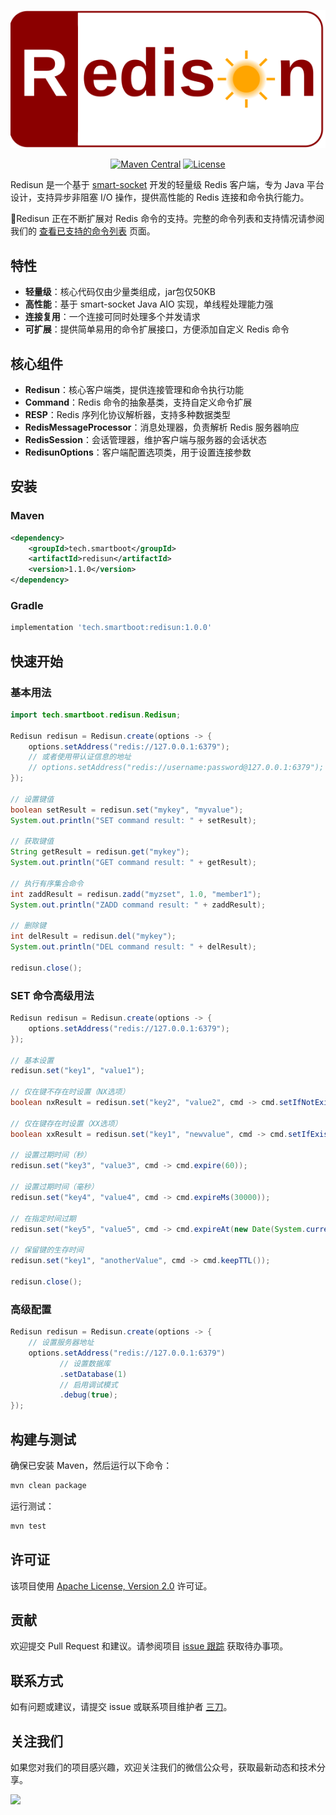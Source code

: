 ![](./logo.svg)

<div align="center">

[![Maven Central](https://img.shields.io/maven-central/v/tech.smartboot/redisun)](https://central.sonatype.com/artifact/tech.smartboot/redisun)
[![License](https://img.shields.io/badge/license-Apache%202-blue.svg)](https://gitee.com/smartboot/redisun/blob/master/LICENSE)

</div>

Redisun 是一个基于 [smart-socket](https://gitee.com/smartboot/smart-socket) 开发的轻量级 Redis 客户端，专为 Java 平台设计，支持异步非阻塞 I/O 操作，提供高性能的 Redis 连接和命令执行能力。

🚀Redisun 正在不断扩展对 Redis 命令的支持。完整的命令列表和支持情况请参阅我们的  [查看已支持的命令列表](https://smartboot.tech/redisun/guides/about/#redis-命令支持情况) 页面。

## 特性

- **轻量级**：核心代码仅由少量类组成，jar包仅50KB
- **高性能**：基于 smart-socket Java AIO 实现，单线程处理能力强
- **连接复用**：一个连接可同时处理多个并发请求
- **可扩展**：提供简单易用的命令扩展接口，方便添加自定义 Redis 命令

## 核心组件

- **Redisun**：核心客户端类，提供连接管理和命令执行功能
- **Command**：Redis 命令的抽象基类，支持自定义命令扩展
- **RESP**：Redis 序列化协议解析器，支持多种数据类型
- **RedisMessageProcessor**：消息处理器，负责解析 Redis 服务器响应
- **RedisSession**：会话管理器，维护客户端与服务器的会话状态
- **RedisunOptions**：客户端配置选项类，用于设置连接参数

## 安装

### Maven

```xml
<dependency>
    <groupId>tech.smartboot</groupId>
    <artifactId>redisun</artifactId>
    <version>1.1.0</version>
</dependency>
```

### Gradle

```gradle
implementation 'tech.smartboot:redisun:1.0.0'
```

## 快速开始

### 基本用法

```java
import tech.smartboot.redisun.Redisun;

Redisun redisun = Redisun.create(options -> {
    options.setAddress("redis://127.0.0.1:6379");
    // 或者使用带认证信息的地址
    // options.setAddress("redis://username:password@127.0.0.1:6379");
});

// 设置键值
boolean setResult = redisun.set("mykey", "myvalue");
System.out.println("SET command result: " + setResult);

// 获取键值
String getResult = redisun.get("mykey");
System.out.println("GET command result: " + getResult);

// 执行有序集合命令
int zaddResult = redisun.zadd("myzset", 1.0, "member1");
System.out.println("ZADD command result: " + zaddResult);

// 删除键
int delResult = redisun.del("mykey");
System.out.println("DEL command result: " + delResult);

redisun.close();
```

### SET 命令高级用法

```java
Redisun redisun = Redisun.create(options -> {
    options.setAddress("redis://127.0.0.1:6379");
});

// 基本设置
redisun.set("key1", "value1");

// 仅在键不存在时设置（NX选项）
boolean nxResult = redisun.set("key2", "value2", cmd -> cmd.setIfNotExists());

// 仅在键存在时设置（XX选项）
boolean xxResult = redisun.set("key1", "newvalue", cmd -> cmd.setIfExists());

// 设置过期时间（秒）
redisun.set("key3", "value3", cmd -> cmd.expire(60));

// 设置过期时间（毫秒）
redisun.set("key4", "value4", cmd -> cmd.expireMs(30000));

// 在指定时间过期
redisun.set("key5", "value5", cmd -> cmd.expireAt(new Date(System.currentTimeMillis() + 60000)));

// 保留键的生存时间
redisun.set("key1", "anotherValue", cmd -> cmd.keepTTL());

redisun.close();
```

### 高级配置

```java
Redisun redisun = Redisun.create(options -> {
    // 设置服务器地址
    options.setAddress("redis://127.0.0.1:6379")
           // 设置数据库
           .setDatabase(1)
           // 启用调试模式
           .debug(true);
});
```

## 构建与测试

确保已安装 Maven，然后运行以下命令：

```bash
mvn clean package
```

运行测试：

```bash
mvn test
```

## 许可证

该项目使用 [Apache License, Version 2.0](http://www.apache.org/licenses/LICENSE-2.0.txt) 许可证。

## 贡献

欢迎提交 Pull Request 和建议。请参阅项目 [issue 跟踪](https://gitee.com/smartboot/redisun/issues) 获取待办事项。

## 联系方式

如有问题或建议，请提交 issue 或联系项目维护者 [三刀](https://gitee.com/smartdms)。

## 关注我们

如果您对我们的项目感兴趣，欢迎关注我们的微信公众号，获取最新动态和技术分享。

<img src="https://smartboot.tech/wx_dyh.png" width="20%">
